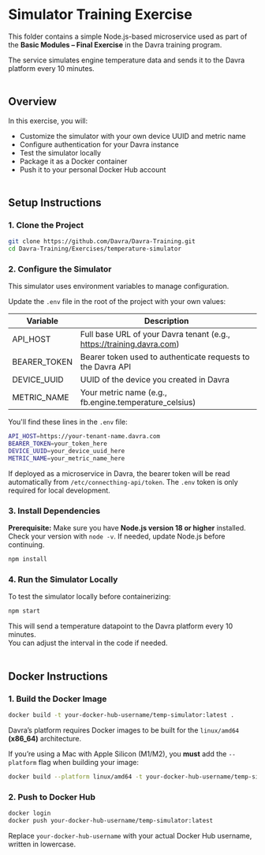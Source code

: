 # Simulator Training Exercise

This folder contains a simple Node.js-based microservice used as part of the **Basic Modules – Final Exercise** in the Davra training program.

The service simulates engine temperature data and sends it to the Davra platform every 10 minutes.
<br><br>

## Overview

In this exercise, you will:

- Customize the simulator with your own device UUID and metric name  
- Configure authentication for your Davra instance  
- Test the simulator locally  
- Package it as a Docker container  
- Push it to your personal Docker Hub account
<br><br>

## Setup Instructions

### 1. Clone the Project

```bash
git clone https://github.com/Davra/Davra-Training.git
cd Davra-Training/Exercises/temperature-simulator
```

### 2. Configure the Simulator

This simulator uses environment variables to manage configuration.

Update the `.env` file in the root of the project with your own values:

| Variable      | Description                                                            |
|---------------|------------------------------------------------------------------------|
| API_HOST      | Full base URL of your Davra tenant (e.g., https://training.davra.com)  |
| BEARER_TOKEN  | Bearer token used to authenticate requests to the Davra API            |
| DEVICE_UUID   | UUID of the device you created in Davra                                |
| METRIC_NAME   | Your metric name (e.g., fb.engine.temperature_celsius)                 |

You'll find these lines in the `.env` file:

```bash
API_HOST=https://your-tenant-name.davra.com
BEARER_TOKEN=your_token_here
DEVICE_UUID=your_device_uuid_here
METRIC_NAME=your_metric_name_here
```

If deployed as a microservice in Davra, the bearer token will be read automatically from `/etc/connecthing-api/token`. The `.env` token is only required for local development.

### 3. Install Dependencies

**Prerequisite:** Make sure you have **Node.js version 18 or higher** installed.  
Check your version with `node -v`. If needed, update Node.js before continuing.

```bash
npm install
```

### 4. Run the Simulator Locally

To test the simulator locally before containerizing:

```bash
npm start
```

This will send a temperature datapoint to the Davra platform every 10 minutes.  
You can adjust the interval in the code if needed.
<br><br>

## Docker Instructions

### 1. Build the Docker Image

```bash
docker build -t your-docker-hub-username/temp-simulator:latest .
```

Davra’s platform requires Docker images to be built for the `linux/amd64` **(x86_64)** architecture.

If you’re using a Mac with Apple Silicon (M1/M2), you **must** add the `--platform` flag when building your image:

```bash
docker build --platform linux/amd64 -t your-docker-hub-username/temp-simulator:latest .
```

### 2. Push to Docker Hub

```bash
docker login
docker push your-docker-hub-username/temp-simulator:latest
```

Replace `your-docker-hub-username` with your actual Docker Hub username, written in lowercase.